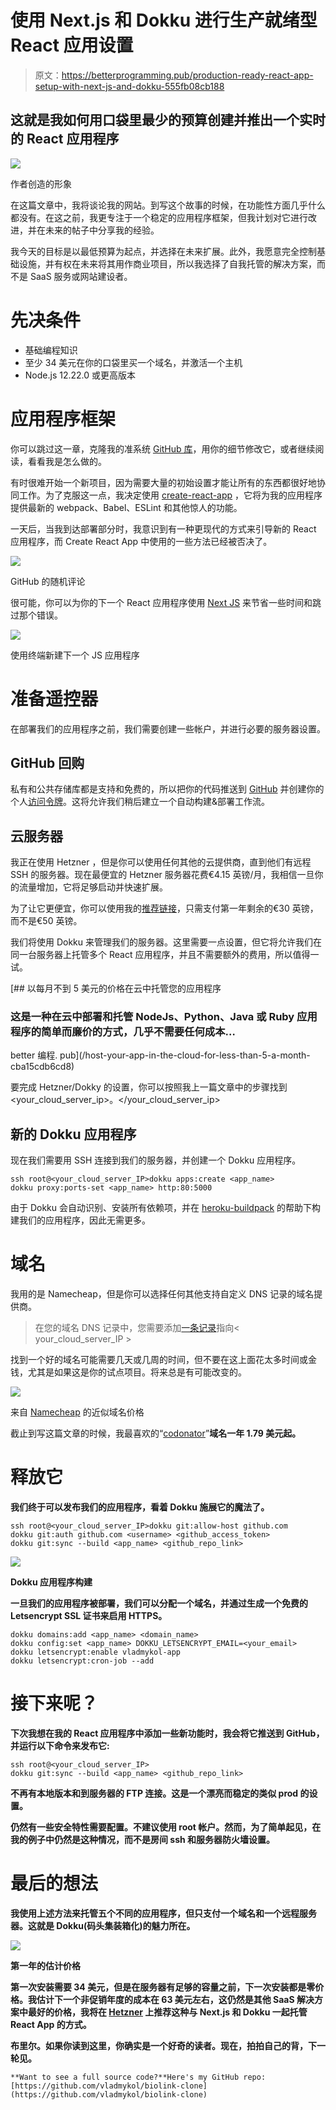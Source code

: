 # 使用 Next.js 和 Dokku 进行生产就绪型 React 应用设置

> 原文：<https://betterprogramming.pub/production-ready-react-app-setup-with-next-js-and-dokku-555fb08cb188>

## 这就是我如何用口袋里最少的预算创建并推出一个实时的 React 应用程序

![](img/5674901a37fd09ffb0323e9620bf4c72.png)

作者创造的形象

在这篇文章中，我将谈论我的网站。到写这个故事的时候，在功能性方面几乎什么都没有。在这之前，我更专注于一个稳定的应用程序框架，但我计划对它进行改进，并在未来的帖子中分享我的经验。

我今天的目标是以最低预算为起点，并选择在未来扩展。此外，我愿意完全控制基础设施，并有权在未来将其用作商业项目，所以我选择了自我托管的解决方案，而不是 SaaS 服务或网站建设者。

# 先决条件

*   基础编程知识
*   至少 34 美元在你的口袋里买一个域名，并激活一个主机
*   Node.js 12.22.0 或更高版本

# 应用程序框架

你可以跳过这一章，克隆我的准系统 [GitHub 库](https://github.com/vladmykol/biolink-clone)，用你的细节修改它，或者继续阅读，看看我是怎么做的。

有时很难开始一个新项目，因为需要大量的初始设置才能让所有的东西都很好地协同工作。为了克服这一点，我决定使用 [create-react-app](https://create-react-app.dev/) ，它将为我的应用程序提供最新的 webpack、Babel、ESLint 和其他惊人的功能。

一天后，当我到达部署部分时，我意识到有一种更现代的方式来引导新的 React 应用程序，而 Create React App 中使用的一些方法已经被否决了。

![](img/13ab1c3f11ba2d24a1ac4192e90229fc.png)

GitHub 的随机评论

很可能，你可以为你的下一个 React 应用程序使用 [Next JS](https://nextjs.org/docs#setup) 来节省一些时间和跳过那个错误。

![](img/8997d2547f44263184c2b20b7306f126.png)

使用终端新建下一个 JS 应用程序

# 准备遥控器

在部署我们的应用程序之前，我们需要创建一些帐户，并进行必要的服务器设置。

## GitHub 回购

私有和公共存储库都是支持和免费的，所以把你的代码推送到 [GitHub](https://github.com/) 并创建你的个人[访问令牌](https://docs.github.com/en/authentication/keeping-your-account-and-data-secure/creating-a-personal-access-token#creating-a-token)。这将允许我们稍后建立一个自动构建&部署工作流。

## 云服务器

我正在使用 Hetzner ，但是你可以使用任何其他的云提供商，直到他们有远程 SSH 的服务器。现在最便宜的 Hetzner 服务器花费€4.15 英镑/月，我相信一旦你的流量增加，它将足够启动并快速扩展。

为了让它更便宜，你可以使用我的[推荐链接](https://hetzner.cloud/?ref=Pte4144d9gtB)，只需支付第一年剩余的€30 英镑，而不是€50 英镑。

我们将使用 Dokku 来管理我们的服务器。这里需要一点设置，但它将允许我们在同一台服务器上托管多个 React 应用程序，并且不需要额外的费用，所以值得一试。

[](/host-your-app-in-the-cloud-for-less-than-5-a-month-cba15cdb6cd8) [## 以每月不到 5 美元的价格在云中托管您的应用程序

### 这是一种在云中部署和托管 NodeJs、Python、Java 或 Ruby 应用程序的简单而廉价的方式，几乎不需要任何成本…

better 编程. pub](/host-your-app-in-the-cloud-for-less-than-5-a-month-cba15cdb6cd8) 

要完成 Hetzner/Dokky 的设置，你可以按照我上一篇文章中的步骤找到<your_cloud_server_ip>。</your_cloud_server_ip>

## 新的 Dokku 应用程序

现在我们需要用 SSH 连接到我们的服务器，并创建一个 Dokku 应用程序。

```
ssh root@<your_cloud_server_IP>dokku apps:create <app_name>
dokku proxy:ports-set <app_name> http:80:5000
```

由于 Dokku 会自动识别、安装所有依赖项，并在 [heroku-buildpack](https://github.com/heroku/heroku-buildpack-nodejs) 的帮助下构建我们的应用程序，因此无需更多。

# 域名

我用的是 Namecheap，但是你可以选择任何其他支持自定义 DNS 记录的域名提供商。

> 在您的域名 DNS 记录中，您需要添加[一条记录](https://www.cloudflare.com/learning/dns/dns-records/dns-a-record/#:~:text=What%20is%20a%20DNS%20A,210.9.)指向< your_cloud_server_IP >

找到一个好的域名可能需要几天或几周的时间，但不要在这上面花太多时间或金钱，尤其是如果这是你的试点项目。将来总是有可能改变的。

![](img/917fe47e36c7327889f33f3c08878725.png)

来自 [Namecheap](https://www.namecheap.com/domains/registration/results/?domain=codonator) 的近似域名价格

截止到写这篇文章的时候，我最喜欢的“[codonator](https://www.namecheap.com/domains/registration/results/?domain=codonator)”**域名一年 1.79 美元起。**

# **释放它**

**我们终于可以发布我们的应用程序，看着 Dokku 施展它的魔法了。**

```
ssh root@<your_cloud_server_IP>dokku git:allow-host github.com
dokku git:auth github.com <username> <github_access_token>
dokku git:sync --build <app_name> <github_repo_link>
```

**![](img/02ddb0984c66b4c917e8627f1ce124cb.png)**

**Dokku 应用程序构建**

**一旦我们的应用程序被部署，我们可以分配一个域名，并通过生成一个免费的 Letsencrypt SSL 证书来启用 HTTPS。**

```
dokku domains:add <app_name> <domain_name>
dokku config:set <app_name> DOKKU_LETSENCRYPT_EMAIL=<your_email>
dokku letsencrypt:enable vladmykol-app
dokku letsencrypt:cron-job --add
```

# **接下来呢？**

**下次我想在我的 React 应用程序中添加一些新功能时，我会将它推送到 GitHub，并运行以下命令来发布它:**

```
ssh root@<your_cloud_server_IP>
dokku git:sync --build <app_name> <github_repo_link>
```

**不再有本地版本和到服务器的 FTP 连接。这是一个漂亮而稳定的类似 prod 的设置。**

**仍然有一些安全特性需要配置。不建议使用 root 帐户。然而，为了简单起见，在我的例子中仍然是这种情况，而不是房间 ssh 和服务器防火墙设置。**

# **最后的想法**

**我使用上述方法来托管五个不同的应用程序，但只支付一个域名和一个远程服务器。这就是 Dokku(码头集装箱化)的魅力所在。**

**![](img/7d6f632696e477aa8615973867657143.png)**

**第一年的估计价格**

**第一次安装需要 34 美元，但是在服务器有足够的容量之前，下一次安装都是零价格。我估计下一个非促销年度的成本在 63 美元左右，这仍然是其他 SaaS 解决方案中最好的价格，我将在 [Hetzner](https://hetzner.cloud/?ref=Pte4144d9gtB) 上推荐这种与 Next.js 和 Dokku 一起托管 React App 的方式。**

**布里尔。如果你读到这里，你确实是一个好奇的读者。现在，拍拍自己的背，下一轮见。**

```
**Want to see a full source code?**Here's my GitHub repo: [https://github.com/vladmykol/biolink-clone](https://github.com/vladmykol/biolink-clone)
```